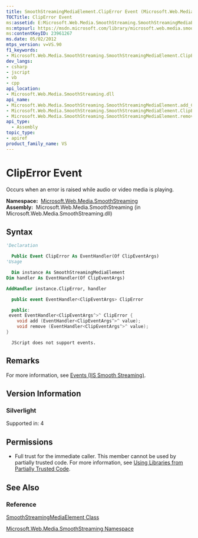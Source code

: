 ```yaml
---
title: SmoothStreamingMediaElement.ClipError Event (Microsoft.Web.Media.SmoothStreaming)
TOCTitle: ClipError Event
ms:assetid: E:Microsoft.Web.Media.SmoothStreaming.SmoothStreamingMediaElement.ClipError
ms:mtpsurl: https://msdn.microsoft.com/library/microsoft.web.media.smoothstreaming.smoothstreamingmediaelement.cliperror(v=VS.90)
ms:contentKeyID: 23961267
ms.date: 05/02/2012
mtps_version: v=VS.90
f1_keywords:
- Microsoft.Web.Media.SmoothStreaming.SmoothStreamingMediaElement.ClipError
dev_langs:
- csharp
- jscript
- vb
- cpp
api_location:
- Microsoft.Web.Media.SmoothStreaming.dll
api_name:
- Microsoft.Web.Media.SmoothStreaming.SmoothStreamingMediaElement.add_ClipError
- Microsoft.Web.Media.SmoothStreaming.SmoothStreamingMediaElement.ClipError
- Microsoft.Web.Media.SmoothStreaming.SmoothStreamingMediaElement.remove_ClipError
api_type:
  - Assembly
topic_type:
- apiref
product_family_name: VS
---
```


# ClipError Event

Occurs when an error is raised while audio or video media is playing.

**Namespace:**  [Microsoft.Web.Media.SmoothStreaming](microsoft-web-media-smoothstreaming-namespace_1.md)  
**Assembly:**  Microsoft.Web.Media.SmoothStreaming (in Microsoft.Web.Media.SmoothStreaming.dll)

## Syntax

```vb
'Declaration

  Public Event ClipError As EventHandler(Of ClipEventArgs)
'Usage

  Dim instance As SmoothStreamingMediaElement
Dim handler As EventHandler(Of ClipEventArgs)

AddHandler instance.ClipError, handler
```

```csharp
  public event EventHandler<ClipEventArgs> ClipError
```

```cpp
  public:
 event EventHandler<ClipEventArgs^>^ ClipError {
    void add (EventHandler<ClipEventArgs^>^ value);
    void remove (EventHandler<ClipEventArgs^>^ value);
}
```

```jscript
  JScript does not support events.
```

## Remarks

For more information, see [Events (IIS Smooth Streaming)](events.md).

## Version Information

### Silverlight

Supported in: 4  

## Permissions

  - Full trust for the immediate caller. This member cannot be used by partially trusted code. For more information, see [Using Libraries from Partially Trusted Code](https://msdn.microsoft.com/library/8skskf63).

## See Also

### Reference

[SmoothStreamingMediaElement Class](smoothstreamingmediaelement-class-microsoft-web-media-smoothstreaming_1.md)

[Microsoft.Web.Media.SmoothStreaming Namespace](microsoft-web-media-smoothstreaming-namespace_1.md)


